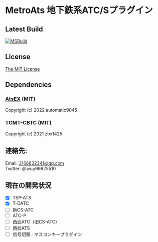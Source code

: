 # MetroAts 地下鉄系ATC/Sプラグイン  

## Latest Build
[![MSBuild](https://github.com/winup-zhou/MetroAts/actions/workflows/build.yml/badge.svg)](https://github.com/winup-zhou/MetroAts/actions/workflows/build.yml)

## License
[The MIT License](LICENSE)

## Dependencies
### [AtsEX](https://github.com/automatic9045/AtsEX) (MIT)

Copyright (c) 2022 automatic9045

### [TGMT-CBTC](https://github.com/zbx1425/TGMT-CBTC) (MIT)

Copyright (c) 2021 zbx1425

## 連絡先:
Email: 3166832341@qq.com  
Twitter: @wup99925510  

## 現在の開発状況
- [x] TSP-ATS
- [x] T-DATC
- [ ] 新CS-ATC
- [ ] ATC-P
- [ ] 西武ATC（旧CS-ATC）
- [ ] 西武ATS
- [ ] 信号切替 · マスコンキープラグイン
